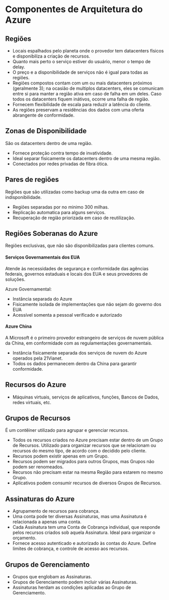 # Componentes de Arquitetura do Azure

## Regiões

- Locais espalhados pelo planeta onde o provedor tem datacenters físicos e disponibiliza a criação de recursos.
- Quanto mais perto o serviço estiver do usuário, menor o tempo de delay.
- O preço e a disponibilidade de serviços não é igual para todas as regiões.
- Regiões compostos contam com um ou mais datacenters próximos (geralmente 3); na ocasião de multiplos datacenters, eles se comunicam entre si para manter a região ativa em caso de falha em um deles. Caso todos os datacenters fiquem inátivos, ocorre uma falha de região.
- Fornecem flexibilidade de escala para reduzir a latência do cliente.
- As regiões preservam a residências dos dados com uma oferta abrangente de conformidade.

## Zonas de Disponibilidade

São os datacenters dentro de uma região.

- Fornece proteção contra tempo de invatividade.
- Ideal separar fisicamente os datacenters dentro de uma mesma região.
- Conectados por redes privadas de fibra ótica.

## Pares de regiões

Regiões que são utilizadas como backup uma da outra em caso de indisponibilidade.

- Regiões separadas por no minimo 300 milhas.
- Replicação automatica para alguns serviços.
- Recuperação de região priorizada em caso de reutilização.

## Regiões Soberanas do Azure

Regiões exclusivas, que não são disponibilizadas para clientes comuns.

#### Serviços Governamentais dos EUA

Atende às necessidades de segurança e conformidade das agências federais, governos estaduais e locais dos EUA e seus provedores de soluções.

Azure Governamental:

- Instância separada do Azure
- Fisicamente isolada de implementações que não sejam do governo dos EUA
- Acessível somenta a pessoal verificado e autorizado

#### Azure China

A Microsoft é o primeiro provedor estrangeiro de serviços de nuvem pública da China, em conformidade com as regulamentações governamentais.

- Instância fisicamente separada dos serviços de nuvem do Azure operados pela 21Vianet.
- Todos os dados permanecem dentro da China para garantir conformidade.

## Recursos do Azure

- Máquinas virtuais, serviços de aplicativos, funções, Bancos de Dados, redes virtuais, etc.

## Grupos de Recursos

É um contêiner utilizado para agrupar e gerenciar recursos.

- Todos os recursos criados no Azure precisam estar dentro de um Grupo de Recursos. Utilizado para organizar recursos que se relacionam ou recursos do mesmo tipo, de acordo com o decidido pelo cliente.
- Recursos podem existir apenas em um Grupo.
- Recursos podem ser migrados para outros Grupos, mas Grupos não podem ser renomeados.
- Recursos não precisam estar na mesma Região para estarem no mesmo Grupo.
- Aplicativos podem consumir recursos de diversos Grupos de Recursos.

## Assinaturas do Azure

- Agrupamento de recursos para cobrança.
- Uma conta pode ter diversas Assinaturas, mas uma Assinatura é relacionada a apenas uma conta.
- Cada Assinatura tem uma Conta de Cobrança individual, que responde pelos recursos criados sob aquela Assinatura. Ideal para organizar o orçamento.
- Fornece acesso autenticado e autorizado às contas do Azure. Define limites de cobrança, e controle de acesso aos recursos.

## Grupos de Gerenciamento

- Grupos que englobam as Assinaturas.
- Grupos de Gerenciamento podem incluir várias Assinaturas.
- Assinaturas herdam as condições aplicadas ao Grupo de Gerenciamento.
